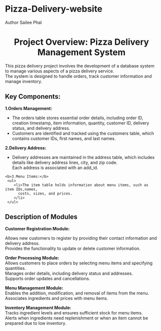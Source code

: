 # Pizza-Delivery-website
Author Sailee Phal
<!DOCTYPE html>
<html>
<body>

<p><h1><center><b>Project Overview: Pizza Delivery Management System</b><center></h1>
This pizza delivery project involves the development of a database system to manage various aspects of a pizza delivery service. <br>
The system is designed to handle orders, track customer information and manage inventory.<br>
</p>
<p>
   <h2>Key Components:</h2>
    <b>1.Orders Management:</b>
    <ul>
        <li>
        The orders table stores essential order details, including order ID, creation 
        timestamp, item information, quantity, customer ID, delivery status, and 
        delivery address.<br>
        </li>
        <li>
        Customers are identified and tracked using the customers table, which 
        contains customer IDs, first names, and last names.<br>
        </li>
    </ul>
    <b>2.Delivery Address:</b>
    <ul>
    <li>     
	    Delivery addresses are maintained in the address table, which includes 
        details like delivery address lines, city, and zip code.<br>
        Each address is associated with an add_id.
    </li>
    </ul>

    <b>3.Menu Items:</b>
     <ul>
        <li>The item table holds information about menu items, such as item IDs,names,  
          costs, sizes, and prices.
        </li>
     </ul>
</p>

<p>
<h2>Description of  Modules</h2>
</p>
<b>Customer Registration Module:</b><br>

Allows new customers to register by providing their contact information and delivery address.<br>
Provides the functionality to update or delete customer information.<br>
</p>
<p>
<b>Order Processing Module:</b><br>
Allows customers to place orders by selecting menu items and specifying quantities.<br>
Manages order details, including delivery status and addresses.<br>
Supports order updates and cancellations.<br>
</p>
<p>
    <b>Menu Management Module:</b><br>
    Enables the addition, modification, and removal of items from the menu.<br>
    Associates ingredients and prices with menu items.<br>
</p>
<p>
    <b>Inventory Management Module:</b> <br>
    Tracks ingredient levels and ensures sufficient stock for menu items.<br>
    Alerts when ingredients need replenishment or when an item cannot be prepared due to low inventory.<br>
</p>
</p>
</body>
</html>
